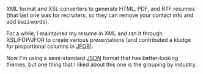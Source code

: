 XML format and XSL converters to generate HTML, PDF, and RTF resumes (that last one was for recruiters, so they can remove your contact info and add buzzwords).

For a while, I maintained my resume in XML and ran it through XSL/FOP/JFOR to create various presentations (and contributed a kludge for proportional columns in [JFOR](https://xmlgraphics.apache.org/fop/dev/rtflib.html)).

Now I'm using a semi-standard [JSON](https://github.com/technicat/resume) format that has better-looking themes, but one thing that I liked about this one is the grouping by industry.
